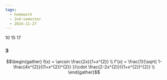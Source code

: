 ```yaml
---
tags:
  - homework
  - 2nd-semester
  - 2024-11-27
---
```


10 15 17

### 3

$$\begin{gather}
f(x) = \arcsin \frac{2x}{1+x^{2}} \\
f'(x) = \frac{1}{\sqrt{ 1-\frac{4x^{2}}{(1+x^{2})^{2}} }}\cdot \frac{2-2x^{2}}{(1+x^{2})^{2}} \\
\end{gather}$$

